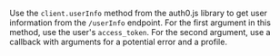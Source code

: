 Use the `client.userInfo` method from the auth0.js library to get user information from the `/userInfo` endpoint. 
For the first argument in this method, use the user's `access_token`.
For the second argument, use a callback with arguments for a potential error and a profile. 